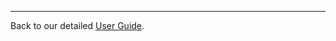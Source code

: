 ***


Back to our detailed [User Guide](https://github.com/liquidinvestigations/docs/wiki/User-Guide).